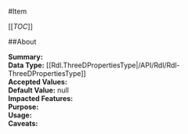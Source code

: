 #Item

[[_TOC_]]

##About

**Summary:**   
**Data Type:** [[Rdl.ThreeDPropertiesType|/API/Rdl/Rdl-ThreeDPropertiesType]]  
**Accepted Values:**   
**Default Value:** null  
**Impacted Features:**   
**Purpose:**   
**Usage:**   
**Caveats:**   

